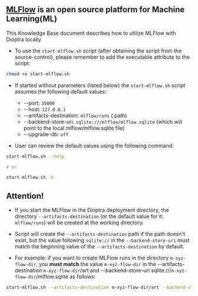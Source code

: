 ## [MLFlow](https://mlflow.org/docs/latest/) is an open source platform for Machine Learning(ML)
This Knowledge Base document describes how to utilize MLFlow with Dioptra locally

- To use the `start-mlflow.sh` script (after obtaining the script from the source-control), please remember to add the executable attribute to the script:
```sh
chmod +x start-mlflow.sh
```

- If started without parameters (listed below) the `start-mlflow.sh` script assumes the following default values:
  - --port: `35000`
  - --host: `127.0.0.1`
  - --artifacts-destination: `mlflow/runs` ( path)
  - --backend-store-uri: `sqlite:///mlflow/mlflow.sqlite` (which will point to the local mlflow/mlflow.sqlite file)
  - --upgrade-db: `off` 

- User can review the default values using the following command:
```sh
start-mlflow.sh --help

# or

start-mlflow.sh -h
```

## Attention!
- If you start the MLFlow in the Dioptra deployment directory, the directory `--artifacts-destination` (or the default value for it: `mlflow/runs`) will be created at the working directory. 

- Script will create the `--artifacts-destination` path if the path doesn't exist, but the value following `sqlite://` in the `--backend-store-uri` must match the beginning value of the `--artifacts-destination` by default.

- For example: if you want to create MLFlow runs in the directory `m-xyz-flow-dir`, you **must match** the value `m-xyz-flow-dir` in the --artifacts-destination `m-xyz-flow-dir`/art and --backend-store-uri sqlite:///`m-xyz-flow-dir`/mlflow.sqlite as follows:
```sh
start-mlflow.sh --artifacts-destination m-xyz-flow-dir/art --backend-store-uri sqlite:///m-xyz-flow-dir/mlflow.sqlite
```



